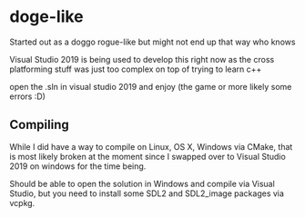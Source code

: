 # doge-like
Started out as a doggo rogue-like but might not end up that way who knows

Visual Studio 2019 is being used to develop this right now as the cross platforming stuff was just too complex on top of trying to learn c++ 

open the .sln in visual studio 2019 and enjoy (the game or more likely some errors :D)

## Compiling
While I did have a way to compile on Linux, OS X, Windows via CMake, that is most likely broken at the moment since I swapped over to Visual Studio 2019 on windows for the time being.

Should be able to open the solution in Windows and compile via Visual Studio, but you need to install some SDL2 and SDL2_image packages via vcpkg. 
